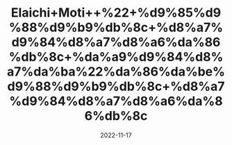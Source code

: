 ---
title: 'Elaichi+Moti++%22+%d9%85%d9%88%d9%b9%db%8c+%d8%a7%d9%84%d8%a7%d8%a6%da%86%db%8c+%da%a9%d9%84%d8%a7%da%ba%22%da%86%da%be%d9%88%d9%b9%db%8c+%d8%a7%d9%84%d8%a7%d8%a6%da%86%db%8c'
date: '2022-11-17' 
metatag: '' 
inventory: '0' 
draft: false 
# meta description 
shortDescripton: 'Black+Cardamom+%22+It+offers+several+benefits+as+an+ingredient+in+cooking+and+for+a+skin+and+hair+care+regime.'
description: 'Spices+%d9%85%d8%b5%d8%a7%d9%84%d8%ad%db%92'
longdescription: ''
tags: ''
brand: ''
subCategory: ''
unit: '10 gm-Pk'
sellCount: '0'
featured: True
# product Price
price: '40.0'
# Product Short Description
shortDescription: 'Black+Cardamom+%22+It+offers+several+benefits+as+an+ingredient+in+cooking+and+for+a+skin+and+hair+care+regime.'
productID: 'C1E3C9F0-1529-ED11-9968-005056B3A416'
type: 'products'
category: 'Spices+%d9%85%d8%b5%d8%a7%d9%84%d8%ad%db%92' 
thumnailproduct: 'https://eraconnect.blob.core.windows.net/product-images/aminsaddiquidawakhana/C1E3C9F0-1529-ED11-9968-005056B3A416.webp' 
images:
  - image: 'https://eraconnect.blob.core.windows.net/product-images/aminsaddiquidawakhana/C1E3C9F0-1529-ED11-9968-005056B3A416.webp'  
Variants:
---